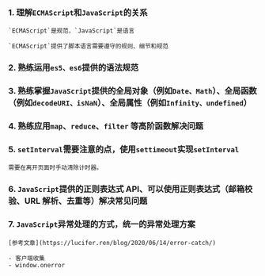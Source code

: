 ### 1. 理解`ECMAScript`和`JavaScript`的关系

    `ECMAScript`是规范，`JavaScript`是语言

    `ECMAScript`提供了脚本语言需要遵守的规则、细节和规范

### 2. 熟练运用`es5、es6`提供的语法规范

### 3. 熟练掌握`JavaScript`提供的全局对象（例如`Date、Math`）、全局函数（例如`decodeURI、isNaN`）、全局属性（例如`Infinity、undefined`）

### 4. 熟练应用`map`、`reduce`、`filter` 等高阶函数解决问题

### 5. `setInterval`需要注意的点，使用`settimeout`实现`setInterval`

    需要在离开页面时手动清除计时器。

### 6. `JavaScript`提供的正则表达式 API、可以使用正则表达式（邮箱校验、URL 解析、去重等）解决常见问题

### 7. `JavaScript`异常处理的方式，统一的异常处理方案

    [参考文章](https://lucifer.ren/blog/2020/06/14/error-catch/)

    - 客户端收集
    - window.onerror
